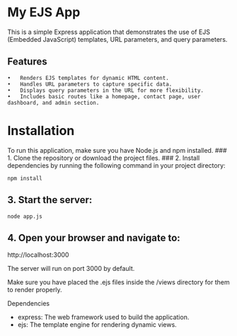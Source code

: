 # My EJS App

This is a simple Express application that demonstrates the use of EJS (Embedded JavaScript) templates, URL parameters, and query parameters.

## Features

	•	Renders EJS templates for dynamic HTML content.
	•	Handles URL parameters to capture specific data.
	•	Displays query parameters in the URL for more flexibility.
	•	Includes basic routes like a homepage, contact page, user dashboard, and admin section.

# Installation

To run this application, make sure you have Node.js and npm installed.
	### 1.	Clone the repository or download the project files.
	### 2.	Install dependencies by running the following command in your project directory:

```
npm install

```

## 3.	Start the server:
```
node app.js
```
## 4.	Open your browser and navigate to:

http://localhost:3000

The server will run on port 3000 by default.


Make sure you have placed the .ejs files inside the /views directory for them to render properly.

Dependencies

- express: The web framework used to build the application.
- ejs: The template engine for rendering dynamic views.
